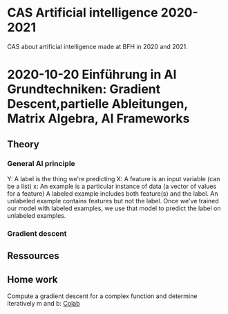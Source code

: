 # CAS Artificial intelligence 2020-2021

CAS about artificial intelligence made at BFH in 2020 and 2021.

# 2020-10-20 Einführung in AI Grundtechniken: Gradient Descent,partielle Ableitungen, Matrix Algebra, AI Frameworks

## Theory

### General AI principle

Y: A label is the thing we're predicting
X: A feature is an input variable (can be a list)
x: An example is a particular instance of data (a vector of values for a feature)
A labeled example includes both feature(s) and the label.
An unlabeled example contains features but not the label.
Once we've trained our model with labeled examples, we use that model to predict the label on unlabeled examples.

### Gradient descent

## Ressources

## Home work

Compute a gradient descent for a complex function and determine iteratively m and b: [Colab](https://colab.research.google.com/drive/1PMeiTzdSRWs6JGV14g-OoAHgNkGns458#scrollTo=4h5c2kvByWnu)
